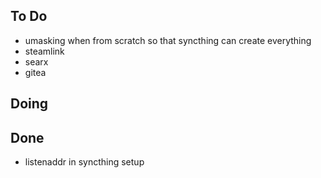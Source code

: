 ## To Do

- umasking when from scratch so that syncthing can create everything
- steamlink
- searx
- gitea

## Doing


## Done

- listenaddr in syncthing setup
